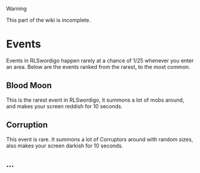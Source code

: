 > [!WARNING]
> This part of the wiki is incomplete.

# Events
Events in RLSwordigo happen rarely at a chance of 1/25 whenever you enter an area.
Below are the events ranked from the rarest, to the most common.

## Blood Moon
This is the rarest event in RLSwordigo, it summons a lot of mobs around, and makes your screen reddish for 10 seconds. 

## Corruption
This event is rare. It summons a lot of Corruptors around with random sizes, also makes your screen darkish for 10 seconds.

## ...
